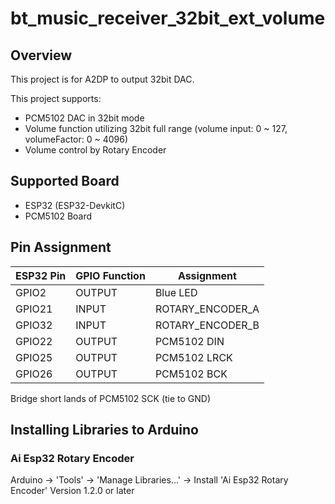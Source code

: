 # bt_music_receiver_32bit_ext_volume

## Overview
This project is for A2DP to output 32bit DAC.

This project supports:
* PCM5102 DAC in 32bit mode
* Volume function utilizing 32bit full range  (volume input: 0 ~ 127, volumeFactor: 0 ~ 4096)
* Volume control by Rotary Encoder

## Supported Board
* ESP32 (ESP32-DevkitC)
* PCM5102 Board

## Pin Assignment

| ESP32 Pin | GPIO Function | Assignment |
----|----|----
| GPIO2 | OUTPUT | Blue LED |
| GPIO21 | INPUT | ROTARY_ENCODER_A |
| GPIO32 | INPUT | ROTARY_ENCODER_B |
| GPIO22 | OUTPUT | PCM5102 DIN |
| GPIO25 | OUTPUT | PCM5102 LRCK |
| GPIO26 | OUTPUT | PCM5102 BCK |

Bridge short lands of PCM5102 SCK (tie to GND)

## Installing Libraries to Arduino
### Ai Esp32 Rotary Encoder
Arduino -> 'Tools' -> 'Manage Libraries...' -> Install 'Ai Esp32 Rotary Encoder' Version 1.2.0 or later<br />
